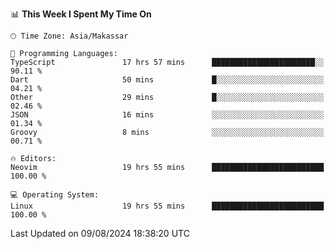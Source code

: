 <!--START_SECTION:waka-->
📊 **This Week I Spent My Time On** 

```text
🕑︎ Time Zone: Asia/Makassar

💬 Programming Languages: 
TypeScript               17 hrs 57 mins      ███████████████████████░░   90.11 % 
Dart                     50 mins             █░░░░░░░░░░░░░░░░░░░░░░░░   04.21 % 
Other                    29 mins             █░░░░░░░░░░░░░░░░░░░░░░░░   02.46 % 
JSON                     16 mins             ░░░░░░░░░░░░░░░░░░░░░░░░░   01.34 % 
Groovy                   8 mins              ░░░░░░░░░░░░░░░░░░░░░░░░░   00.71 % 

🔥 Editors: 
Neovim                   19 hrs 55 mins      █████████████████████████   100.00 % 

💻 Operating System: 
Linux                    19 hrs 55 mins      █████████████████████████   100.00 % 
```


 Last Updated on 09/08/2024 18:38:20 UTC
<!--END_SECTION:waka-->
